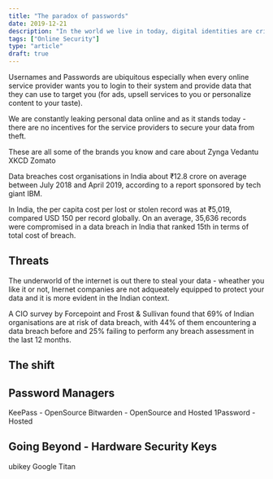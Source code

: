 ```yaml
---
title: "The paradox of passwords"
date: 2019-12-21
description: "In the world we live in today, digital identities are critical; often more important than we think they are. The primary vehicle for protecting these identities have been a storing password - but that is simply not enough anymore"
tags: ["Online Security"]
type: "article"
draft: true
---
```


Usernames and Passwords are ubiquitous especially when every online service provider wants you to login to their system and provide data that they can use to target you (for ads, upsell services to you or personalize content to your taste).

We are constantly leaking personal data online and as it stands today - there are no incentives for the service providers to secure your data from theft. 

These are all some of the brands you know and care about
Zynga
Vedantu
XKCD
Zomato


Data breaches cost organisations in India about ₹12.8 crore on average between July 2018 and April 2019, according to a report sponsored by tech giant IBM.

In India, the per capita cost per lost or stolen record was at ₹5,019, compared USD 150 per record globally. On an average, 35,636 records were compromised in a data breach in India that ranked 15th in terms of total cost of breach.



## Threats

The underworld of the internet is out there to steal your data - wheather you like it or not, Inernet companies are not adqueately equipped to protect your data and it is more evident in the Indian context.

A CIO survey by Forcepoint and Frost & Sullivan found that 69% of Indian organisations are at risk of data breach, with 44% of them encountering a data breach before and 25% failing to perform any breach assessment in the last 12 months.


## The shift

## Password Managers

KeePass - OpenSource
Bitwarden - OpenSource and Hosted
1Password - Hosted





## Going Beyond - Hardware Security Keys

ubikey
Google Titan
